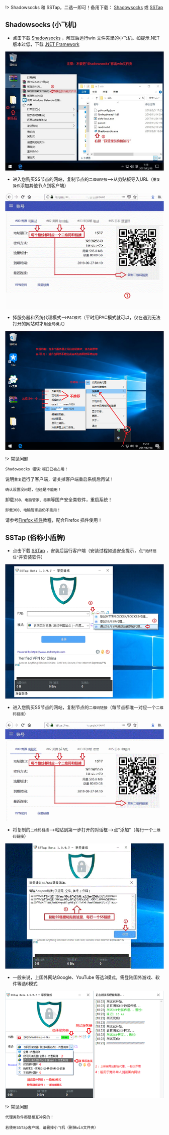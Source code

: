 
!> Shadowsocks 和 SSTap，二选一即可！备用下载： [Shadowsocks](https://www.5nd.xyz/win/win.zip)  或   [SSTap](https://www.5nd.xyz/win/sstap.zip) 

## Shadowsocks (小飞机)

* 点击下载 <a href="media/win/win.zip" target="_blank">Shadowsocks</a> ，解压后运行win 文件夹里的小飞机。如提示.NET版本过低，下载 [.NET Framework ](https://download.microsoft.com/download/6/E/4/6E48E8AB-DC00-419E-9704-06DD46E5F81D/NDP472-KB4054530-x86-x64-AllOS-ENU.exe)

![win1](media/win/ss1.gif ':size=720')

* 进入您购买SS节点的网站，复制节点的`二维码链接`-->从剪贴板导入URL（`重复操作`添加其他节点到客户端）

![win2](media/win/ss2.gif ':size=720')

* 择服务器和系统代理模式-->`PAC模式`（平时用PAC模式就可以，仅在遇到无法打开的网站时才用`全局模式`）

![win3](media/win/ss3.gif ':size=720')

!> 常见问题

  ```shell
  Shadowsocks 错误:端口已被占用！
```

说明`重复`运行了客户端，请关掉客户端重启系统后再试！

  ```shell
  确认设置没问题，但还是不能用！
```

卸载`360、电脑管家、毒霸`等国产安全类软件，重启系统！

  ```shell
  卸载360、电脑管家后仍不能用！
```
请参考[Firefox 插件](firefox)教程，配合Firefox 插件使用！

## SSTap (俗称小盾牌)

* 点击下载 <a href="media/win/sstap.zip" target="_blank">SSTap</a> ，安装后运行客户端（安装过程如遇安全提示，点`"始终信任"`并安装软件）

![sstap1](media/win/st1.gif ':size=600')

* 进入您购买SS节点的网站，复制节点的`二维码链接`（每节点都唯一对应一个`二维码链接`）

![sstap2](media/win/st2.gif ':size=600')

* 将复制的`二维码链接`-->粘贴到第一步打开的对话框-->点"添加"（每行一个`二维码链接`）

![sstap3](media/win/st3.gif ':size=600')

* 一般来说，上国外网站Google、YouTube 等选3模式，需登陆国外游戏、软件等选6模式

![sstap4](media/win/st4.gif ':size=600')

!> 常见问题

  ```shell
代理类软件都是相互冲突的！

若使用SSTap客户端，请删掉小飞机（删掉win文件夹）
```
